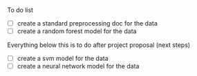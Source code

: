 To do list

- [ ] create a standard preprocessing doc for the data
- [ ] create a random forest model for the data

Everything below this is to do after project proposal (next steps)
- [ ] create a svm model for the data
- [ ] create a neural network model for the data
